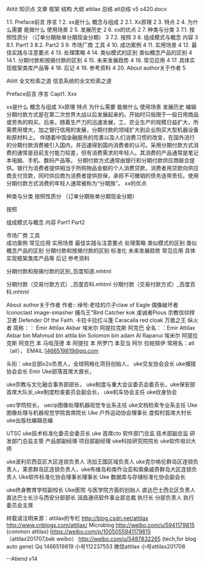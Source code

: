 Atitit 知识点 文章 框架 结构 大纲 attilax  总结 atl总结 v5 s420.docx

1.1. Preface前言 序言	1
2. xx是什么 概念与组成	2
2.1. Xx原理	2
3. 特点	2
4. 为什么需要 能做什么 使用场景	2
5. 发展历史	2
6. xx的优点	2
7. 种类与分类	3
7.1. 按照性质分 （订单分期账单分期现金分期）	3
7.2. 按照	3
8. 组成模式与概念 内容	3
8.1. Part1	3
8.2. Part2	3
9. 市场厂商 工具	4
10. 成功案例	4
11. 实用场景	4
12. 最佳实践与注意要点	4
13. 处理策略	4
14. 类似模式的区别 类似概念产品的区别	4
14.1. 分期付款和按揭付款的区别	4
15. 未来发展趋势	4
16. 常见应用	4
17. 具体实现框架类库产品等	4
18. 后记	4
19. 参考资料	4
20. About author关于作者	5


 Atiitt 全文检索之道  信息系统的全文检索之道

Preface前言 序言
Capt1.   Xxx


xx是什么 概念与组成
Xx原理
特点
为什么需要 能做什么 使用场景
发展历史
编辑
分期付款方式是在第二次世界大战以后发展起来的。开始时只局限于一般日用商品或劳务的购买。后来，随着生产力的迅速发展，工、农业生产的规模日益扩大，所需费用增大，加之银行信用的发展，分期付款的领域扩大到企业购买大型机器设备和原材料上。
伴随着中国金融服务的完善以及人们消费习惯的改变，在国外流行的分期付款消费被引入国内，并迅速得到国内消费者的认可。采用分期付款方式消费的通常是目前支付能力较差，但有消费需求的年轻人。其消费的产品通常是笔记本电脑、手机、数码产品等。
分期付款方式通常由银行和分期付款供应商联合提供。银行为消费者提供相当于所购物品金额的个人消费贷款，消费者用贷款向供应商支付货款，同时供应商为消费者提供担保，承担不可撤销的债务连带责任。使用分期付款方式消费的年轻人通常被称为“分期族”。
xx的优点
 
种类与分类
按照性质分 （订单分期账单分期现金分期）

按照 


组成模式与概念 内容
Part1
Part2
 
市场厂商 工具  
成功案例 常见应用
实用场景
最佳实践与注意要点
处理策略
类似模式的区别 类似概念产品的区别
分期付款和按揭付款的区别
标准化
未来发展趋势
 常见应用
具体实现框架类库产品等
 后记
参考资料

分期付款和按揭付款的区别_百度知道.mhtml


分期付款（交易付款方式）_百度百科.mhtml
分期付款（交易付款方式）_百度百科.mhtml

About author关于作者
作者:: 绰号:老哇的爪子claw of Eagle 偶像破坏者Iconoclast image-smasher
捕鸟王"Bird Catcher  kok  虔诚者Pious 宗教信仰捍卫者 Defender Of the Faith. 卡拉卡拉红斗篷 Caracalla red cloak 万兽之王  纵火者 
简称：： Emir Attilax Akbar 埃米尔 阿提拉克斯 阿克巴
全名：：Emir Attilax Akbar bin Mahmud bin  attila bin Solomon bin adam Al Rapanui 埃米尔 阿提拉克斯 阿克巴 本 马哈茂德 本 阿提拉 本 所罗门 本亚当  阿尔 拉帕努伊
常用名：atl（ail），  EMAIL:1466519819@qq.com


头衔：uke总部o2o负责人，全球网格化项目创始人，
uke交友协会会长  uke捕猎协会会长 Emir Uke部落首席大酋长，


uke宗教与文化融合事务部部长，  uke制度与重大会议委员会委员长，uke保安部首席大队长,uke制度检查委员会副会长， uke机车协会主任 uke纹身协会 

 uec学院校长， uecip图像处理机器视觉专业系主任   uke文档检索专业系主任
Uke图像处理与机器视觉学院首席院长
Uke 户外运动协会理事长  度假村首席大村长   uke出版社编辑总编


UTSC uke技术标准化委员会委员长 uke 首席cto   软件部门总监 技术部副总监  研发部门总监主管  产品部副经理 项目部副经理   uke科技研究院院长 uke软件培训大师

uke波利尼西亚区大区连锁负责人 汤加王国区域负责人 uke克尔格伦群岛区连锁负责人，莱恩群岛区连锁负责人，uke布维岛和南乔治亚和南桑威奇群岛大区连锁负责人 
 Uke软件标准化协会理事长理事长 Uke 数据库与存储标准化协会副会长 
 
uke终身教育学校副校长   Uke医院 与医学院方面的创始人
直达巴士西北区负责人   直达巴士长沙与西安分部部长
润昌通讯软件事业部总裁 执行长 分部负责人  执行委员会主席 

转载请注明来源：attilax的专栏  http://blog.csdn.net/attilax
http://www.cnblogs.com/attilax/
Microblog
http://weibo.com/u/5941179815   (common attilax)
https://weibo.com/p/1005055941179815  （attilax201707,bek weibo）
http://weibo.com/u/5487832265 (tech,for blog auto gene)
Qq 1466519819  小号112237553
 微信attilax  小号attilax201708



--Atiend  v14




